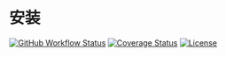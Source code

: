 # 安装

[![GitHub Workflow Status](https://img.shields.io/github/workflow/status/miaoxing/install/PHP%20CI?style=flat-square)](https://github.com/miaoxing/install/actions)
[![Coverage Status](https://img.shields.io/coveralls/miaoxing/install.svg?style=flat-square)](https://coveralls.io/r/miaoxing/install?branch=master)
[![License](http://img.shields.io/badge/license-MIT-brightgreen.svg?style=flat-square)](http://www.opensource.org/licenses/MIT)
